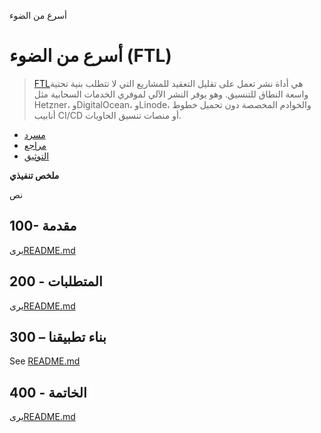 أسرع من الضوء

# أسرع من الضوء (FTL)

> [FTL](https://github.com/yarlson/ftl)هي أداة نشر تعمل على تقليل التعقيد للمشاريع التي لا تتطلب بنية تحتية واسعة النطاق للتنسيق. وهو يوفر النشر الآلي لموفري الخدمات السحابية مثل Hetzner، وDigitalOcean، وLinode، والخوادم المخصصة دون تحميل خطوط أنابيب CI/CD أو منصات تنسيق الحاويات.

-   [مسرد](./GLOSSARY.md)
-   [مراجع](./REFERENCES.md)
-   [التوثيق](./DOCUMENTATION.md)

**ملخص تنفيذي**

نص

## 100- مقدمة

يرى[README.md](./100/README.md)

## 200 - المتطلبات

يرى[README.md](./200/README.md)

## 300 – بناء تطبيقنا

See [README.md](./300/README.md)

## 400 - الخاتمة

يرى[README.md](./400/README.md)
